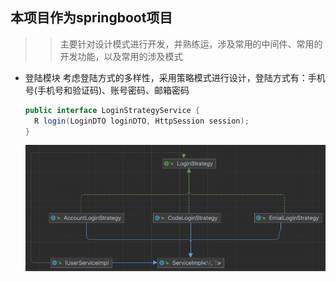## 本项目作为springboot项目
>>主要针对设计模式进行开发，并熟练运，涉及常用的中间件、常用的开发功能，以及常用的涉及模式

- 登陆模块
    考虑登陆方式的多样性，采用策略模式进行设计，登陆方式有：手机号(手机号和验证码)、账号密码、邮箱密码
  ~~~java
  public interface LoginStrategyService {
    R login(LoginDTO loginDTO, HttpSession session);
  }
  ~~~
  ![img.png](src/img.png)
